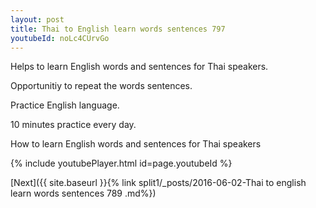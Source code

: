 ```yaml
---
layout: post
title: Thai to English learn words sentences 797 
youtubeId: noLc4CUrvGo
---
```

 
 
Helps to learn English words and sentences for Thai speakers.

Opportunitiy to repeat the words sentences. 

Practice English language. 
 
10 minutes practice every day. 
 
How to learn English words and sentences for Thai speakers 
 
{% include youtubePlayer.html id=page.youtubeId %}
 
 
[Next]({{ site.baseurl }}{% link  split1/_posts/2016-06-02-Thai to english learn words sentences 789 .md%})
 
